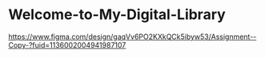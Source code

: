 # Welcome-to-My-Digital-Library

https://www.figma.com/design/gaqVv6PO2KXkQCk5ibyw53/Assignment--Copy-?fuid=1136002004941987107
